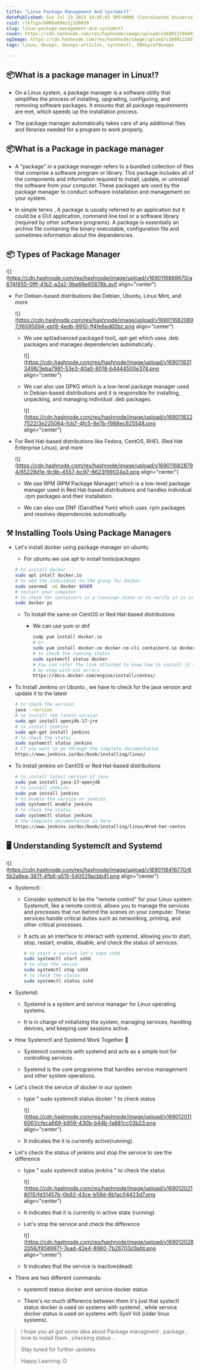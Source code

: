 ```yaml
---
title: "Linux Package Management And Systemctl"
datePublished: Sun Jul 23 2023 14:05:01 GMT+0000 (Coordinated Universal Time)
cuid: clkfigscb000a09mz1j520659
slug: linux-package-management-and-systemctl
cover: https://cdn.hashnode.com/res/hashnode/image/upload/v1690121044915/67d5eec1-6ed8-4b1b-b980-06b14b7c5eb1.jpeg
ogImage: https://cdn.hashnode.com/res/hashnode/image/upload/v1690121057476/f1fda8c6-28c4-4230-bc5e-23635ef1c07e.jpeg
tags: linux, devops, devops-articles, systemctl, 90daysofdevops

---
```


## 📦What is a package manager in Linux⁉️

* On a Linux system, a package manager is a software utility that simplifies the process of installing, upgrading, configuring, and removing software packages. It ensures that all package requirements are met, which speeds up the installation process.
    
* The package manager automatically takes care of any additional files and libraries needed for a program to work properly.
    

## 📦What is a Package in package manager

* A "package" in a package manager refers to a bundled collection of files that comprise a software program or library. This package includes all of the components and information required to install, update, or uninstall the software from your computer. These packages are used by the package manager to conduct software installation and management on your system.
    
* In simple terms , A package is usually referred to an application but it could be a GUI application, command line tool or a software library (required by other software programs). A package is essentially an archive file containing the binary executable, configuration file and sometimes information about the dependencies.
    

## 📦 Types of Package Manager

![](https://cdn.hashnode.com/res/hashnode/image/upload/v1690116869670/a674f855-0fff-41b2-a2a2-9be66e65878b.avif align="center")

* For Debian-based distributions like Debian, Ubuntu, Linux Mint, and more
    
    ![](https://cdn.hashnode.com/res/hashnode/image/upload/v1690116820897/f6595694-ebf8-4edb-9910-ff4fe6ed60bc.png align="center")
    
    * We use apt(advanced packaged tool), apt-get which uses .deb packages and manages dependencies automatically .
        
        ![](https://cdn.hashnode.com/res/hashnode/image/upload/v1690118313498/3eba7981-53e3-40a0-8018-b4444500e374.png align="center")
        
    * We can also use DPKG which is a low-level package manager used in Debian-based distributions and it is responsible for installing, unpacking, and managing individual .deb packages.
        
        ![](https://cdn.hashnode.com/res/hashnode/image/upload/v1690118327522/3e225064-fcb7-4fc5-8e7b-f988ec925548.png align="center")
        
* For Red Hat-based distributions like Fedora, CentOS, RHEL (Red Hat Enterprise Linux), and more
    
    ![](https://cdn.hashnode.com/res/hashnode/image/upload/v1690116828794/65228d1e-9c9b-4557-bc97-8623f99024a3.png align="center")
    
    * We use RPM (RPM Package Manager) which is a low-level package manager used in Red Hat-based distributions and handles individual .rpm packages and their installation.
        
    * We can also use DNF (Dandified Yum) which uses .rpm packages and resolves dependencies automatically.
        

## ⚒️ Installing Tools Using Package Managers

* Let's install docker using package manager on ubuntu
    
    * For ubuntu we use apt to install tools/packages
        
    
    ```bash
    # to install docker
    sudo apt intall docker.io
    # to add the individual to the group for Docker
    sudo usermod -aG docker $USER
    # restart your computer 
    # to check for containers in a runningn state or to verify it is installed
    sudo docker ps
    ```
    
    * To Install the same on CentOS or Red Hat-based distributions
        
        * We can use yum or dnf
            
            ```bash
            sudp yum install docker.io
            # or
            sudo yum install docker-ce docker-ce-cli containerd.io docker-buildx-plugin docker-compose-plugin
            # to check the running status 
            sudo systemctl status docker
            # You can refer the link attached to know how to install it step
            # by step with out errors 
            https://docs.docker.com/engine/install/centos/
            ```
            
* To Install Jenkins on Ubuntu , we have to check for the java version and update it to the latest
    
    ```bash
    # to check the version
    java --version
    # to install the latest version
    sudo apt install openjdk-17-jre
    # to install jenkins 
    sudo apt-get install jenkins
    # to check the status 
    sudo systemctl status jenkins
    # If you want to go through the complete documentation
    https://www.jenkins.io/doc/book/installing/linux/
    ```
    
* To install jenkins on CentOS or Red Hat-based distributions
    
    ```bash
    # to install latest version of java 
    sudo yum install java-17-openjdk
    # to install jenkins 
    sudo yum install jenkins
    # to enable the service or jenkins
    sudo systemctl enable jenkins
    # to check the status 
    sudo systemctl status jenkins
    # the complete documentation is here 
    https://www.jenkins.io/doc/book/installing/linux/#red-hat-centos
    ```
    

## 🖥️ Understanding Systemclt and Systemd

![](https://cdn.hashnode.com/res/hashnode/image/upload/v1690118416770/65b2a8ea-387f-4fb6-a515-540029acbb41.png align="center")

* Systemctl :
    
    * Consider systemctl to be the "remote control" for your Linux system. Systemctl, like a remote control, allows you to manage the services and processes that run behind the scenes on your computer. These services handle critical duties such as networking, printing, and other critical processes.
        
    * It acts as an interface to interact with systemd, allowing you to start, stop, restart, enable, disable, and check the status of services.
        
        ```bash
        # to start a service let's take sshd
        sudo systemctl start sshd
        # to stop the sevice
        sudo systemctl stop sshd
        # to check the status 
        sudo systemctl status sshd
        ```
        
* Systemd:
    
    * Systemd is a system and service manager for Linux operating systems.
        
    * It is in charge of initializing the system, managing services, handling devices, and keeping user sessions active.
        
* How Systemctl and Systemd Work Together 🤔
    
    * Systemctl connects with systemd and acts as a simple tool for controlling services.
        
    * Systemd is the core programme that handles service management and other system operations.
        
* Let's check the service of docker in our system
    
    * type " sudo systemctl status docker " to check status
        
        ![](https://cdn.hashnode.com/res/hashnode/image/upload/v1690120116061/cfeca669-b959-430b-b44b-fa881cc03b23.png align="center")
        
    * It indicates the it is currently active(running).
        
* Let's check the status of jenkins and stop the service to see the difference
    
    * type " sudo systemctl status jenkins " to check the status
        
        ![](https://cdn.hashnode.com/res/hashnode/image/upload/v1690120218015/fd31457b-0b92-43ce-b59d-6b1ac04423d7.png align="center")
        
    * It indicates that it is currently in active state (running)
        
    * Let's stop the service and check the difference
        
        ![](https://cdn.hashnode.com/res/hashnode/image/upload/v1690120282056/f8589971-7ead-42e4-8960-7b26703d3afd.png align="center")
        
    * It indicates that the service is inactive(dead)
        
* There are two different commands:
    
    * systemctl status docker and service docker status
        
    * There's no much difference between them it's just that systectl status docker is used on systems with systemd , while service docker status is used on systems with SysV Init (older linux systems).
        

> I hope you all got some idea about Package managment , package , how to install them , checking status ..
> 
> Stay tuned for further updates
> 
> Happy Learning :D